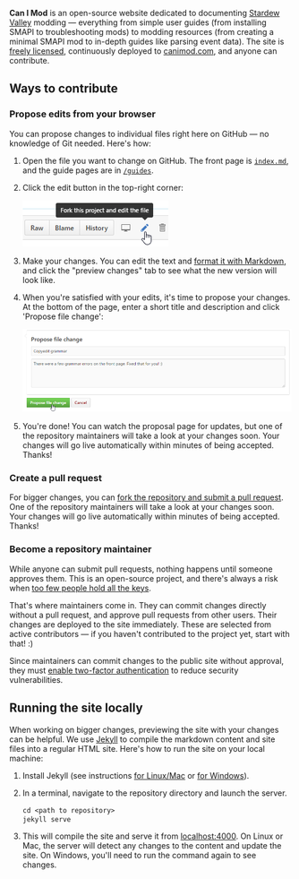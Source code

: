 ﻿**Can I Mod** is an open-source website dedicated to documenting [Stardew Valley](http://stardewvalley.net/)
modding — everything from simple user guides (from installing SMAPI to troubleshooting mods) to
modding resources (from creating a minimal SMAPI mod to in-depth guides like parsing event data).
The site is [freely licensed](https://github.com/Pathoschild/canimod.github.io/blob/master/LICENSE),
continuously deployed to [canimod.com](http://canimod.com/), and anyone can contribute.

## Ways to contribute
### Propose edits from your browser
You can propose changes to individual files right here on GitHub — no knowledge of Git needed.
Here's how:

1. Open the file you want to change on GitHub. The front page is [`index.md`](https://github.com/Pathoschild/canimod.github.io/blob/master/index.md),
   and the guide pages are in [`/guides`](https://github.com/Pathoschild/canimod.github.io/blob/master/guides).
2. Click the edit button in the top-right corner:

   ![screenshot of edit button](images/readme/edit-on-github-1.png)

3. Make your changes. You can edit the text and [format it with Markdown](https://help.github.com/articles/getting-started-with-writing-and-formatting-on-github/),
   and click the "preview changes" tab to see what the new version will look like.
4. When you're satisfied with your edits, it's time to propose your changes. At the bottom of the
   page, enter a short title and description and click 'Propose file change':

   ![screenshot of 'propose file change' form](images/readme/edit-on-github-2.png)

5. You're done! You can watch the proposal page for updates, but one of the repository maintainers
   will take a look at your changes soon. Your changes will go live automatically within minutes
   of being accepted. Thanks!

### Create a pull request
For bigger changes, you can [fork the repository and submit a pull request](https://guides.github.com/activities/forking/).
One of the repository maintainers will take a look at your changes soon. Your changes will go live
automatically within minutes of being accepted. Thanks!

### Become a repository maintainer
While anyone can submit pull requests, nothing happens until someone approves them. This is an
open-source project, and there's always a risk when [too few people hold all the keys](https://en.wikipedia.org/wiki/Bus_factor).

That's where maintainers come in. They can commit changes directly without a pull request, and
approve pull requests from other users. Their changes are deployed to the site immediately. These
are selected from active contributors — if you haven't contributed to the project yet, start with
that! :)

Since maintainers can commit changes to the public site without approval, they must
[enable two-factor authentication](https://help.github.com/articles/about-two-factor-authentication/)
to reduce security vulnerabilities.

## Running the site locally
When working on bigger changes, previewing the site with your changes can be helpful. We use [Jekyll](https://jekyllrb.com/)
to compile the markdown content and site files into a regular HTML site. Here's how to run the site
on your local machine:

1. Install Jekyll (see instructions [for Linux/Mac](https://jekyllrb.com/docs/installation/) or [for Windows](https://jekyllrb.com/docs/windows/)).
2. In a terminal, navigate to the repository directory and launch the server.

   ```
   cd <path to repository>
   jekyll serve
   ```

3. This will compile the site and serve it from [localhost:4000](http://localhost:4000/). On Linux
   or Mac, the server will detect any changes to the content and update the site. On Windows,
   you'll need to run the command again to see changes.
